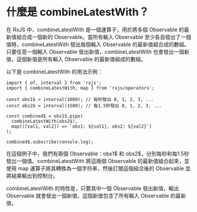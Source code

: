 # 什麼是 combineLatestWith？

在 RxJS 中，combineLatestWith 是一個運算子，用於將多個 Observable 的最新值組合成一個新的 Observable。當所有輸入 Observable 至少各自發出了一個值時，combineLatestWith 發出每個輸入 Observable 的最新值組合成的數組。只要任意一個輸入 Observable 發出新值，combineLatestWith 也會發出一個新值，這個新值是所有輸入 Observable 的最新值組成的數組。

以下是 combineLatestWith 的用法示例：
```javascript=
import { of, interval } from 'rxjs';
import { combineLatestWith, map } from 'rxjs/operators';

const obs1$ = interval(1000); // 每秒發出 0, 1, 2, 3, ...
const obs2$ = interval(1500); // 每1.5秒發出 0, 1, 2, 3, ...

const combined$ = obs1$.pipe(
  combineLatestWith(obs2$),
  map(([val1, val2]) => `obs1: ${val1}, obs2: ${val2}`)
);

combined$.subscribe(console.log);
```

在這個例子中，我們有兩個 Observable：obs1$ 和 obs2$，分別每秒和每1.5秒發出一個值。combineLatestWith 將這兩個 Observable 的最新值組合起來，並使用 map 運算子將其轉換為一個字符串，然後訂閱這個組合後的 Observable 並將結果輸出到控制台。

combineLatestWith 的特性是，只要其中一個 Observable 發出新值，輸出 Observable 就會發出一個新值，這個新值包含了所有輸入 Observable 的最新值。